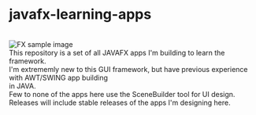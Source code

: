 # javafx-learning-apps<br>
<br>
<image src="https://user-images.githubusercontent.com/68727041/164886840-275ba4a9-c6c0-4d23-aaca-6acec4476c87.png" alt="FX sample image">
<br>
This repository is a set of all JAVAFX apps I'm building to learn the framework.<br>
I'm extrememly new to this GUI framework, but have previous experience with AWT/SWING app building <br>
in JAVA.<br>
Few to none of the apps here use the SceneBuilder tool for UI design.<br>
Releases will include stable releases of the apps I'm designing here.

